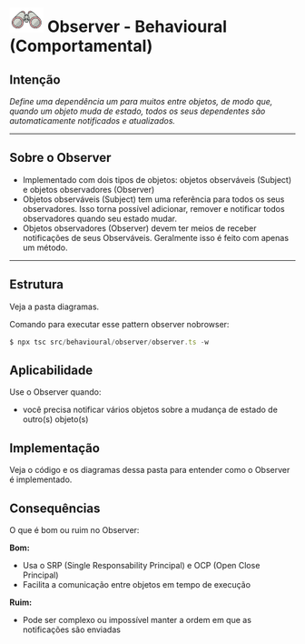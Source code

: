# ![](../../../public/img/icon-observer-mini.png 'Observer') Observer - Behavioural (Comportamental)

## Intenção

_Define uma dependência um para muitos entre objetos, de modo que, quando um objeto muda de estado, todos os seus dependentes são automaticamente notificados e atualizados._

---

## Sobre o Observer

- Implementado com dois tipos de objetos: objetos observáveis (Subject) e objetos observadores (Observer)
- Objetos observáveis (Subject) tem uma referência para todos os seus observadores. Isso torna possível adicionar, remover e notificar todos observadores quando seu estado mudar.
- Objetos observadores (Observer) devem ter meios de receber notificações de seus Observáveis. Geralmente isso é feito com apenas um método.

---

## Estrutura

Veja a pasta diagramas.

Comando para executar esse pattern observer nobrowser:

```typescript
$ npx tsc src/behavioural/observer/observer.ts -w
```

## Aplicabilidade

Use o Observer quando:

- você precisa notificar vários objetos sobre a mudança de estado de outro(s) objeto(s)

## Implementação

Veja o código e os diagramas dessa pasta para entender como o Observer é implementado.

## Consequências

O que é bom ou ruim no Observer:

**Bom:**

- Usa o SRP (Single Responsability Principal) e OCP (Open Close Principal)
- Facilita a comunicação entre objetos em tempo de execução

**Ruim:**

- Pode ser complexo ou impossível manter a ordem em que as notificações são enviadas

```

```
